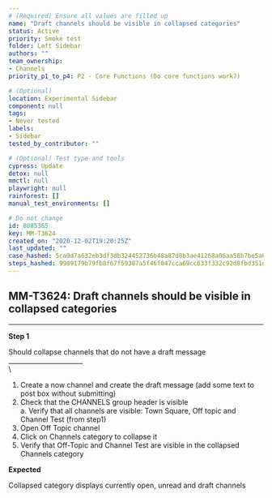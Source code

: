 ```yaml
---
# (Required) Ensure all values are filled up
name: "Draft channels should be visible in collapsed categories"
status: Active
priority: Smoke test
folder: Left Sidebar
authors: ""
team_ownership: 
- Channels
priority_p1_to_p4: P2 - Core Functions (Do core functions work?)

# (Optional)
location: Experimental Sidebar
component: null
tags: 
- Never tested
labels: 
- Sidebar
tested_by_contributor: ""

# (Optional) Test type and tools
cypress: Update
detox: null
mmctl: null
playwright: null
rainforest: []
manual_test_environments: []

# Do not change
id: 8085365
key: MM-T3624
created_on: "2020-12-02T19:20:25Z"
last_updated: ""
case_hashed: 5ca9d7a632eb3df3db324452736b48a87d8b3ae41268a06aa58b7be5a6f3c9a9c6fa4e8fa61149df97c78bac4ed919e7
steps_hashed: 9989179b79fb8f67f59387a5f46f047cca69cc633f332c92d8fbd351d499f649160df7ad721fbdeec87684d76a649b06
---
```


<!-- (Auto-generated) Based on frontmatter's "key" and "name" -->

## MM-T3624: Draft channels should be visible in collapsed categories

---

**Step 1**

Should collapse channels that do not have a draft message\
\_\_\_\_\_\_\_\_\_\_\_\_\_\_\_\_\_\_\_\_\_\_\_\
\\

1. Create a now channel and create the draft message (add some text to post box without submitting)
2. Check that the CHANNELS group header is visible
   \
   a. Verify that all channels are visible: Town Square, Off topic and Channel Test (from step1)
3. Open Off Topic channel
4. Click on Channels category to collapse it
5. Verify that Off-Topic and Channel Test are visible in the collapsed Channels category

**Expected**

Collapsed category displays currently open, unread and draft channels
